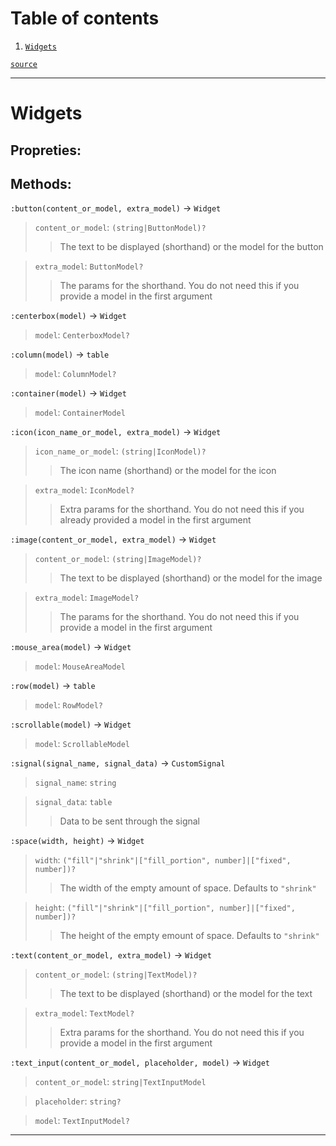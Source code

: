 # Table of contents

1. [`Widgets`](#widgets) 

[`source`](https://github.com/vnuxa/astrum/blob/master/src/lua_library/astrum/types/widgets/init.lua)

---
# Widgets
## Propreties:
## Methods:
`:button(content_or_model, extra_model)` → `Widget`
>    `content_or_model`: `(string|ButtonModel)?`
>    >   The text to be displayed (shorthand) or the model for the button 

>    `extra_model`: `ButtonModel?`
>    >   The params for the shorthand. You do not need this if you provide a model in the first argument 


`:centerbox(model)` → `Widget`
>    `model`: `CenterboxModel?`


`:column(model)` → `table`
>    `model`: `ColumnModel?`


`:container(model)` → `Widget`
>    `model`: `ContainerModel`


`:icon(icon_name_or_model, extra_model)` → `Widget`
>    `icon_name_or_model`: `(string|IconModel)?`
>    >   The icon name (shorthand) or the model for the icon 

>    `extra_model`: `IconModel?`
>    >   Extra params for the shorthand. You do not need this if you already provided a model in the first argument 


`:image(content_or_model, extra_model)` → `Widget`
>    `content_or_model`: `(string|ImageModel)?`
>    >   The text to be displayed (shorthand) or the model for the image 

>    `extra_model`: `ImageModel?`
>    >   The params for the shorthand. You do not need this if you provide a model in the first argument 


`:mouse_area(model)` → `Widget`
>    `model`: `MouseAreaModel`


`:row(model)` → `table`
>    `model`: `RowModel?`


`:scrollable(model)` → `Widget`
>    `model`: `ScrollableModel`


`:signal(signal_name, signal_data)` → `CustomSignal`
>    `signal_name`: `string`

>    `signal_data`: `table`
>    >   Data to be sent through the signal 


`:space(width, height)` → `Widget`
>    `width`: `("fill"|"shrink"|["fill_portion", number]|["fixed", number])?`
>    >   The width of the empty amount of space. Defaults to `"shrink"` 

>    `height`: `("fill"|"shrink"|["fill_portion", number]|["fixed", number])?`
>    >   The height of the empty emount of space. Defaults to `"shrink"` 


`:text(content_or_model, extra_model)` → `Widget`
>    `content_or_model`: `(string|TextModel)?`
>    >   The text to be displayed (shorthand) or the model for the text 

>    `extra_model`: `TextModel?`
>    >   Extra params for the shorthand. You do not need this if you provide a model in the first argument 


`:text_input(content_or_model, placeholder, model)` → `Widget`
>    `content_or_model`: `string|TextInputModel`

>    `placeholder`: `string?`

>    `model`: `TextInputModel?`




---
